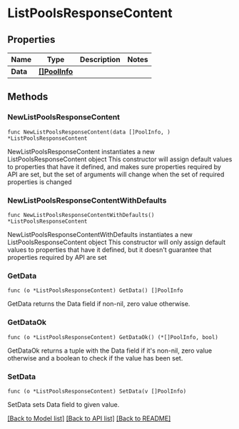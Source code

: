 # ListPoolsResponseContent

## Properties

Name | Type | Description | Notes
------------ | ------------- | ------------- | -------------
**Data** | [**[]PoolInfo**](PoolInfo.md) |  | 

## Methods

### NewListPoolsResponseContent

`func NewListPoolsResponseContent(data []PoolInfo, ) *ListPoolsResponseContent`

NewListPoolsResponseContent instantiates a new ListPoolsResponseContent object
This constructor will assign default values to properties that have it defined,
and makes sure properties required by API are set, but the set of arguments
will change when the set of required properties is changed

### NewListPoolsResponseContentWithDefaults

`func NewListPoolsResponseContentWithDefaults() *ListPoolsResponseContent`

NewListPoolsResponseContentWithDefaults instantiates a new ListPoolsResponseContent object
This constructor will only assign default values to properties that have it defined,
but it doesn't guarantee that properties required by API are set

### GetData

`func (o *ListPoolsResponseContent) GetData() []PoolInfo`

GetData returns the Data field if non-nil, zero value otherwise.

### GetDataOk

`func (o *ListPoolsResponseContent) GetDataOk() (*[]PoolInfo, bool)`

GetDataOk returns a tuple with the Data field if it's non-nil, zero value otherwise
and a boolean to check if the value has been set.

### SetData

`func (o *ListPoolsResponseContent) SetData(v []PoolInfo)`

SetData sets Data field to given value.



[[Back to Model list]](../README.md#documentation-for-models) [[Back to API list]](../README.md#documentation-for-api-endpoints) [[Back to README]](../README.md)


